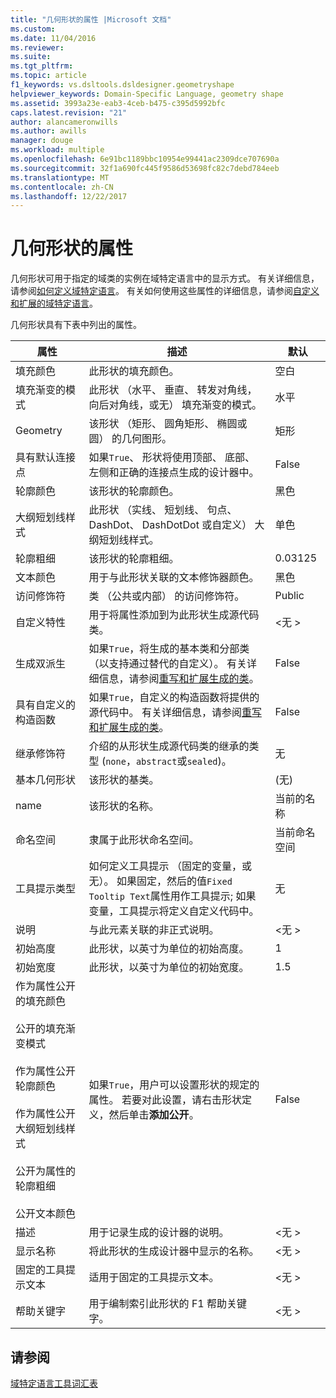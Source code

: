 ```yaml
---
title: "几何形状的属性 |Microsoft 文档"
ms.custom: 
ms.date: 11/04/2016
ms.reviewer: 
ms.suite: 
ms.tgt_pltfrm: 
ms.topic: article
f1_keywords: vs.dsltools.dsldesigner.geometryshape
helpviewer_keywords: Domain-Specific Language, geometry shape
ms.assetid: 3993a23e-eab3-4ceb-b475-c395d5992bfc
caps.latest.revision: "21"
author: alancameronwills
ms.author: awills
manager: douge
ms.workload: multiple
ms.openlocfilehash: 6e91bc1189bbc10954e99441ac2309dce707690a
ms.sourcegitcommit: 32f1a690fc445f9586d53698fc82c7debd784eeb
ms.translationtype: MT
ms.contentlocale: zh-CN
ms.lasthandoff: 12/22/2017
---
```

# <a name="properties-of-geometry-shapes"></a>几何形状的属性
几何形状可用于指定的域类的实例在域特定语言中的显示方式。 有关详细信息，请参阅[如何定义域特定语言](../modeling/how-to-define-a-domain-specific-language.md)。 有关如何使用这些属性的详细信息，请参阅[自定义和扩展的域特定语言](../modeling/customizing-and-extending-a-domain-specific-language.md)。  
  
 几何形状具有下表中列出的属性。  
  
|属性|描述|默认|  
|--------------|-----------------|-------------|  
|填充颜色|此形状的填充颜色。|空白|  
|填充渐变的模式|此形状 （水平、 垂直、 转发对角线，向后对角线，或无） 填充渐变的模式。|水平|  
|Geometry|该形状 （矩形、 圆角矩形、 椭圆或圆） 的几何图形。|矩形|  
|具有默认连接点|如果`True`、 形状将使用顶部、 底部、 左侧和正确的连接点生成的设计器中。|False|  
|轮廓颜色|该形状的轮廓颜色。|黑色|  
|大纲短划线样式|此形状 （实线、 短划线、 句点、 DashDot、 DashDotDot 或自定义） 大纲短划线样式。|单色|  
|轮廓粗细|该形状的轮廓粗细。|0.03125|  
|文本颜色|用于与此形状关联的文本修饰器颜色。|黑色|  
|访问修饰符|类 （公共或内部） 的访问修饰符。|Public|  
|自定义特性|用于将属性添加到为此形状生成源代码类。|\<无 >|  
|生成双派生|如果`True`，将生成的基本类和分部类 （以支持通过替代的自定义）。 有关详细信息，请参阅[重写和扩展生成的类](../modeling/overriding-and-extending-the-generated-classes.md)。|False|  
|具有自定义的构造函数|如果`True`，自定义的构造函数将提供的源代码中。 有关详细信息，请参阅[重写和扩展生成的类](../modeling/overriding-and-extending-the-generated-classes.md)。|False|  
|继承修饰符|介绍的从形状生成源代码类的继承的类型 (`none`，`abstract`或`sealed`)。|无|  
|基本几何形状|该形状的基类。|(无)|  
|name|该形状的名称。|当前的名称|  
|命名空间|隶属于此形状命名空间。|当前命名空间|  
|工具提示类型|如何定义工具提示 （固定的变量，或无）。 如果固定，然后的值`Fixed Tooltip Text`属性用作工具提示; 如果变量，工具提示将定义自定义代码中。|无|  
|说明|与此元素关联的非正式说明。|\<无 >|  
|初始高度|此形状，以英寸为单位的初始高度。|1|  
|初始宽度|此形状，以英寸为单位的初始宽度。|1.5|  
|作为属性公开的填充颜色<br /><br /> 公开的填充渐变模式<br /><br /> 作为属性公开轮廓颜色<br /><br /> 作为属性公开大纲短划线样式<br /><br /> 公开为属性的轮廓粗细<br /><br /> 公开文本颜色|如果`True`，用户可以设置形状的规定的属性。 若要对此设置，请右击形状定义，然后单击**添加公开**。|False|  
|描述|用于记录生成的设计器的说明。|\<无 >|  
|显示名称|将此形状的生成设计器中显示的名称。|\<无 >|  
|固定的工具提示文本|适用于固定的工具提示文本。|\<无 >|  
|帮助关键字|用于编制索引此形状的 F1 帮助关键字。|\<无 >|  
  
## <a name="see-also"></a>请参阅  
 [域特定语言工具词汇表](http://msdn.microsoft.com/en-us/ca5e84cb-a315-465c-be24-76aa3df276aa)